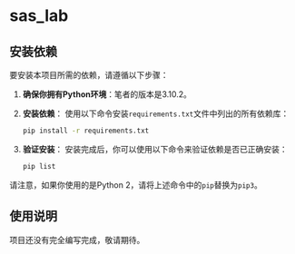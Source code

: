 # sas_lab
## 安装依赖

要安装本项目所需的依赖，请遵循以下步骤：

1. **确保你拥有Python环境**：笔者的版本是3.10.2。

2. **安装依赖**：
   使用以下命令安装`requirements.txt`文件中列出的所有依赖库：
   ```sh
   pip install -r requirements.txt
   ```

3. **验证安装**：
   安装完成后，你可以使用以下命令来验证依赖是否已正确安装：
   ```sh
   pip list
   ```

请注意，如果你使用的是Python 2，请将上述命令中的`pip`替换为`pip3`。

## 使用说明
项目还没有完全编写完成，敬请期待。
